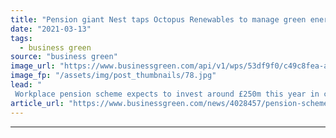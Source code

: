```yaml
---
title: "Pension giant Nest taps Octopus Renewables to manage green energy investments"
date: "2021-03-13"
tags: 
  - business green
source: "business green"
image_url: "https://www.businessgreen.com/api/v1/wps/53df9f0/c49c8fea-ad59-4fb3-9763-01f164407457/6/Wind-Farm-1-185x114.jpg"
image_fp: "/assets/img/post_thumbnails/78.jpg"
lead: "
 Workplace pension scheme expects to invest around £250m this year in clean energy on behalf of its members ..."
article_url: "https://www.businessgreen.com/news/4028457/pension-scheme-nest-taps-octopus-renewables-manage-green-energy-investments"
---
```


---
